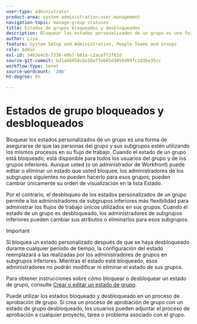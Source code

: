 ```yaml
---
user-type: administrator
product-area: system-administration;user-management
navigation-topic: manage-group-statuses
title: Estados de grupos bloqueados y desbloqueados
description: Bloquear los estados personalizados de un grupo es una forma de asegurarse de que las personas del grupo y sus subgrupos estén utilizando los mismos procesos en su flujo de trabajo. Cuando el estado de un grupo está bloqueado, está disponible para todos los usuarios del grupo y de los grupos inferiores.
author: Lisa
feature: System Setup and Administration, People Teams and Groups
role: Admin
exl-id: 3463e4cb-7336-49b7-b81a-c2acef72f61d
source-git-commit: bd1a66950c6e16ef7eb05d385bd99fc2d3be35cc
workflow-type: tm+mt
source-wordcount: '286'
ht-degree: 0%

---
```


# Estados de grupo bloqueados y desbloqueados

Bloquear los estados personalizados de un grupo es una forma de asegurarse de que las personas del grupo y sus subgrupos estén utilizando los mismos procesos en su flujo de trabajo. Cuando el estado de un grupo está bloqueado, está disponible para todos los usuarios del grupo y de los grupos inferiores. Aunque usted (o un administrador de Workfront) puede editar o eliminar un estado que usted bloquee, los administradores de los subgrupos siguientes no pueden hacerlo para esos grupos; pueden cambiar únicamente su orden de visualización en la lista Estado.

Por el contrario, el desbloqueo de los estados personalizados de un grupo permite a los administradores de subgrupos inferiores más flexibilidad para administrar los flujos de trabajo únicos utilizados en sus grupos. Cuando el estado de un grupo es desbloqueado, los administradores de subgrupos inferiores pueden cambiar sus atributos o eliminarlos para esos subgrupos.

>[!IMPORTANT]
>
>Si bloquea un estado personalizado después de que se haya desbloqueado durante cualquier período de tiempo, la configuración del estado reemplazará a las realizadas por los administradores de grupos en subgrupos inferiores. Mientras el estado esté bloqueado, esos administradores no podrán modificar ni eliminar el estado de sus grupos.

Para obtener instrucciones sobre cómo bloquear o desbloquear un estado de grupo, consulte [Crear o editar un estado de grupo](../../../administration-and-setup/manage-groups/manage-group-statuses/create-or-edit-a-group-status.md).

Puede utilizar los estados bloqueado y desbloqueado en un proceso de aprobación de grupo. Si crea un proceso de aprobación de grupo con un estado de grupo desbloqueado, los usuarios pueden adjuntar el proceso de aprobación a cualquier proyecto, tarea o problema asociado con el grupo.

